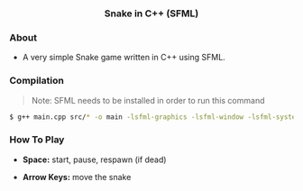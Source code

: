 ### <center>Snake in C++ (SFML)</center>

### About

- A very simple Snake game written in C++ using SFML.

### Compilation

> Note: SFML needs to be installed in order to run this command

```bash
$ g++ main.cpp src/* -o main -lsfml-graphics -lsfml-window -lsfml-system
```

### How To Play

- **Space:** start, pause, respawn (if dead)

- **Arrow Keys:** move the snake

